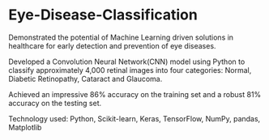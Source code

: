 # Eye-Disease-Classification
Demonstrated the potential of Machine Learning driven solutions in healthcare for early detection and
prevention of eye diseases.

Developed a Convolution Neural Network(CNN) model using Python to classify approximately 4,000 retinal
images into four categories: Normal, Diabetic Retinopathy, Cataract and Glaucoma.

Achieved an impressive 86% accuracy on the training set and a robust 81% accuracy on the testing set.

Technology used: Python, Scikit-learn, Keras, TensorFlow, NumPy, pandas, Matplotlib

